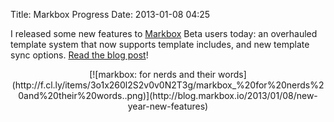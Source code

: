 Title: Markbox Progress
Date: 2013-01-08 04:25

I released some new features to [Markbox](http://www.markbox.io/) Beta users today: an overhauled template system that now supports template includes, and new template sync options. [Read the blog post](http://blog.markbox.io/2013/01/08/new-year-new-features)!

<span style="display: block; text-align:center;">
[![markbox: for nerds and their words](http://f.cl.ly/items/3o1x260l2S2v0v0N2T3g/markbox_%20for%20nerds%20and%20their%20words..png)](http://blog.markbox.io/2013/01/08/new-year-new-features)
</span>
